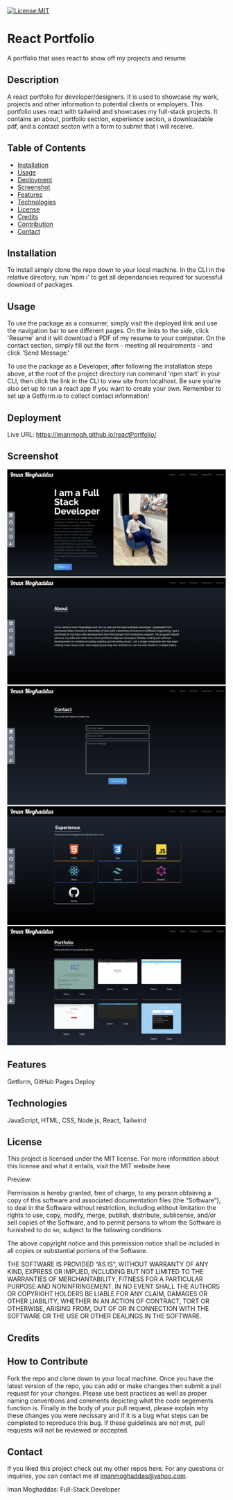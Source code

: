 [![License:MIT](https://img.shields.io/badge/License-MIT-yellow.svg)](https://opensource.org/licenses/MIT)

# React Portfolio
A portfolio that uses react to show off my projects and resume

## Description
A react portfolio for developer/designers. It is used to showcase my work, projects and other information to potential clients or employers. This portfolio uses react with tailwind and showcases my full-stack projects. It contains an about, portfolio section, experience secion, a downloadable pdf, and a contact secton with a form to submit that i will receive.

## Table of Contents
   - [Installation](#installation)
   - [Usage](#usage)
   - [Deployment](#deployment)
   - [Screenshot](#screenshot)
   - [Features](#features)
   - [Technologies](#technologies)
   - [License](#license)
   - [Credits](#credits)
   - [Contribution](#contributions)
   - [Contact](#contact)

## Installation
To install simply clone the repo down to your local machine. In the CLI in the relative directory, run 'npm i' to get all dependancies required for sucessful download of packages.

## Usage
To use the package as a consumer, simply visit the deployed link and use the navigation bar to see different pages. On the links to the side, click 'Resume' and it will download a PDF of my resume to your computer. On the contact section, simply fill out the form - meeting all requirements - and click 'Send Message.'

To use the package as a Developer, after following the installation steps above, at the root of the project directory run command 'npm start' in your CLI, then click the link in the CLI to view site from localhost. Be sure you're also set up to run a react app if you want to create your own. Remember to set up a Getform.io to collect contact information!

## Deployment
Live URL: https://imanmogh.github.io/reactPortfolio/

## Screenshot
![Alt text](screenshots/home-screenshot.png)
![Alt text](screenshots/about-screenshot.png)
![Alt text](screenshots/contact-screenshot.png)
![Alt text](screenshots/experience-screenshot.png)
![Alt text](screenshots/portfolio-screenshot.png)

## Features
Getform, GitHub Pages Deploy

## Technologies
JavaScript, HTML, CSS, Node.js, React, Tailwind

## License
This project is licensed under the MIT license. For more information about this license and what it entails, visit the MIT website here

Preview:

Permission is hereby granted, free of charge, to any person obtaining a copy of this software and associated documentation files (the “Software”), to deal in the Software without restriction, including without limitation the rights to use, copy, modify, merge, publish, distribute, sublicense, and/or sell copies of the Software, and to permit persons to whom the Software is furnished to do so, subject to the following conditions:

The above copyright notice and this permission notice shall be included in all copies or substantial portions of the Software.

THE SOFTWARE IS PROVIDED “AS IS”, WITHOUT WARRANTY OF ANY KIND, EXPRESS OR IMPLIED, INCLUDING BUT NOT LIMITED TO THE WARRANTIES OF MERCHANTABILITY, FITNESS FOR A PARTICULAR PURPOSE AND NONINFRINGEMENT. IN NO EVENT SHALL THE AUTHORS OR COPYRIGHT HOLDERS BE LIABLE FOR ANY CLAIM, DAMAGES OR OTHER LIABILITY, WHETHER IN AN ACTION OF CONTRACT, TORT OR OTHERWISE, ARISING FROM, OUT OF OR IN CONNECTION WITH THE SOFTWARE OR THE USE OR OTHER DEALINGS IN THE SOFTWARE.

## Credits


## How to Contribute
Fork the repo and clone down to your local machine. Once you have the latest version of the repo, you can add or make changes then submit a pull request for your changes. Please use best practices as well as proper naming conventions and comments depicting what the code segements function is. Finally in the body of your pull request, please explain why these changes you were necissary and if it is a bug what steps can be completed to reproduce this bug. If these guidelines are not met, pull requests will not be reviewed or accepted.

## Contact
If you liked this project check out my other repos here.
For any questions or inquiries, you can contact me at imanmoghaddas@yahoo.com.

Iman Moghaddas: Full-Stack Developer
